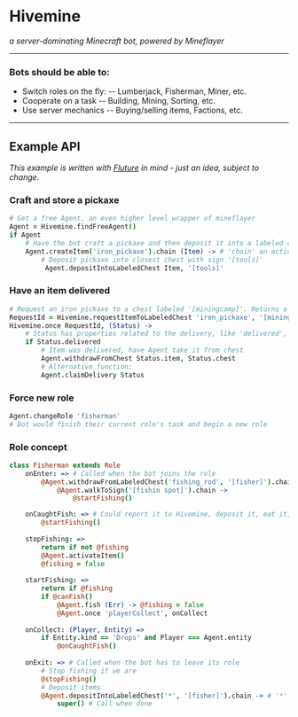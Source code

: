 # Hivemine
_a server-dominating Minecraft bot, powered by Mineflayer_
***
### Bots should be able to:
- Switch roles on the fly:
-- Lumberjack, Fisherman, Miner, etc.
- Cooperate on a task
-- Building, Mining, Sorting, etc.
- Use server mechanics
-- Buying/selling items, Factions, etc.

***
## Example API
_This example is written with [Fluture](https://github.com/fluture-js/Fluture "Fluture on GitHub") in mind - just an idea, subject to change._
### Craft and store a pickaxe
```coffee
# Get a free Agent, an even higher level wrapper of mineflayer
Agent = Hivemine.findFreeAgent()
if Agent
    # Have the bot craft a pickaxe and then deposit it into a labeled chest
    Agent.createItem('iron_pickaxe').chain (Item) -> # 'chain' an action if craftItem succeeds
        # Deposit pickaxe into closest chest with sign '[tools]'
         Agent.depositIntoLabeledChest Item, '[tools]'
```
### Have an item delivered
```coffee
# Request an iron pickaxe to a chest labeled '[miningcamp]'. Returns a job id to listen for.
RequestId = Hivemine.requestItemToLabeledChest 'iron_pickaxe', '[miningcamp]'
Hivemine.once RequestId, (Status) ->
    # Status has properties related to the delivery, like 'delivered', 'item', and 'chest'
    if Status.delivered
        # Item was delivered, have Agent take it from chest
        Agent.withdrawFromChest Status.item, Status.chest
        # Alternative function:
        Agent.claimDelivery Status
```
### Force new role
```coffee
Agent.changeRole 'fisherman'
# Bot would finish their current role's task and begin a new role
```
### Role concept
```coffee
class Fisherman extends Role
    onEnter: => # Called when the bot joins the role
        @Agent.withdrawFromLabeledChest('fishing_rod', '[fisher]').chain ->
            @Agent.walkToSign('[fishin spot]').chain ->
                @startFishing()

    onCaughtFish: => # Could report it to Hivemine, deposit it, eat it, etc.
        @startFishing()
        
    stopFishing: =>
        return if not @fishing
        @Agent.activateItem()
        @fishing = false
        
    startFishing: =>
        return if @fishing
        if @canFish()
            @Agent.fish (Err) -> @fishing = false
            @Agent.once 'playerCollect', onCollect
        
    onCollect: (Player, Entity) =>
        if Entity.kind == 'Drops' and Player === Agent.entity
            @onCaughtFish()
    
    onExit: => # Called when the bot has to leave its role
        # Stop fishing if we are
        @stopFishing()
        # Deposit items
        @Agent.depositIntoLabeledChest('*', '[fisher]').chain -> # '*' wildcard to deposit all items
            super() # Call when done
```
